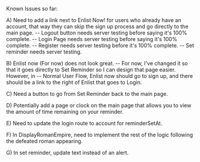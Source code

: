 Known Issues so far:

A) Need to add a link next to Enlist Now! for users who already have an account, that way they can skip the sign up process and go directly to the main page.
    -- Logout button needs server testing before saying it's 100% complete.
    -- Login Page needs server testing before saying it's 100% complete.
    -- Register needs server testing before it's 100% complete.
    -- Set reminder needs server testing.

B) Enlist now (For now) does not look great. 
    -- For now, I've changed it so that it goes directly to Set Reminder so I can design that page easier. However, in 
    -- Normal User Flow, Enlist now should go to sign up, and there should be a link to the right of Enlist that goes to Login.

C) Need a button to go from Set Reminder back to the main page.

D) Potentially add a page or clock on the main page that allows you to view the amount of time remaining on your reminder.

E) Need to update the login route to account for reminderSetAt.

F) In DisplayRomanEmpire, need to implement the rest of the logic following the defeated roman appearing.

G) In set reminder, update text instead of an alert.